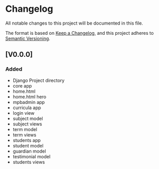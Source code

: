 # Changelog

All notable changes to this project will be documented in this file.

The format is based on [Keep a Changelog](https://keepachangelog.com/en/1.1.0/),
and this project adheres to [Semantic Versioning](https://semver.org/spec/v2.0.0.html).

## [V0.0.0]

### Added

- Django Project directory
- core app
- home.html
- home.html hero
- mpbadmin app
- curricula app
- login view
- subject model
- subject views
- term model
- term views
- students app
- student model
- guardian model
- testimonial model
- students views